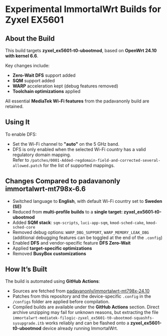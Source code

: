 # Experimental ImmortalWrt Builds for Zyxel EX5601

## About the Build

This build targets **zyxel_ex5601-t0-ubootmod**, based on **OpenWrt 24.10 with kernel 6.6**.  

Key changes include:

- **Zero-Wait DFS** support added
- **SQM** support added  
- **WARP** acceleration kept (debug features removed)  
- **Toolchain optimizations** applied  

All essential **MediaTek Wi-Fi features** from the padavanonly build are retained.

## Using It

To enable DFS:  

- Set the Wi-Fi channel to **"auto"** on the 5 GHz band.  
- DFS is only enabled when the selected Wi-Fi country has a valid regulatory domain mapping.  
  Refer to `/patches/0001-Added-regdomain-field-and-corrected-several-allowed.patch` for the list of supported mappings.  

## Changes Compared to padavanonly immortalwrt-mt798x-6.6

- Switched language to **English**, with default Wi-Fi country set to **Sweden (SE)**  
- Reduced from **multi-profile builds** to a **single target: zyxel_ex5601-t0-ubootmod**  
- Added **SQM stack**: `sqm-scripts`, `luci-app-sqm`, `kmod-sched-cake`, `kmod-sched-core`  
- Removed debug options: `WARP_DBG_SUPPORT`, `WARP_MEMORY_LEAK_DBG` (additional debugging features can be toggled at the end of the `.config`)  
- Enabled **DFS** and vendor-specific feature **DFS Zero-Wait**  
- Applied **target-specific optimizations**  
- Removed **BusyBox customizations**

## How It’s Built

The build is automated using **GitHub Actions**:  

- Sources are fetched from [padavanonly/immortalwrt-mt798x-24.10](https://github.com/padavanonly/immortalwrt-mt798x-24.10)  
- Patches from this repository and the device-specific `.config` in the `/configs` folder are applied before compilation.  
- Compiled builds are available under the **GitHub Actions** section. Direct archive unzipping may fail for unknown reasons, but extracting the file `immortalwrt-mediatek-filogic-zyxel_ex5601-t0-ubootmod-squashfs-sysupgrade.itb` works reliably and can be flashed onto a **zyxel_ex5601-t0-ubootmod** device already running ImmortalWrt.
